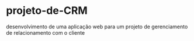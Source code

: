 # projeto-de-CRM
desenvolvimento de uma aplicação web para um projeto de gerenciamento de relacionamento com o cliente
